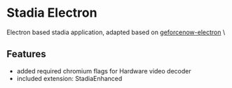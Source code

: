 # Stadia Electron

Electron based stadia application, adapted based on [geforcenow-electron](https://github.com/hmlendea/geforcenow-electron)  \

## Features

- added required chromium flags for Hardware video decoder
- included extension: StadiaEnhanced
